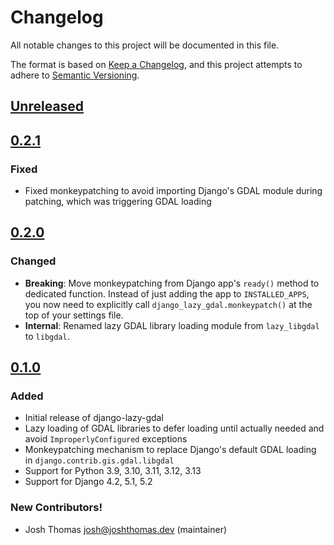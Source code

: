 # Changelog

All notable changes to this project will be documented in this file.

The format is based on [Keep a Changelog](https://keepachangelog.com/en/1.0.0/), and this project attempts to adhere to [Semantic Versioning](https://semver.org/spec/v2.0.0.html).

<!--
## [${version}]
### Added - for new features
### Changed - for changes in existing functionality
### Deprecated - for soon-to-be removed features
### Removed - for now removed features
### Fixed - for any bug fixes
### Security - in case of vulnerabilities
[${version}]: https://github.com/joshuadavidthomas/django-lazy-gdal/releases/tag/v${version}
-->

## [Unreleased]

## [0.2.1]

### Fixed

- Fixed monkeypatching to avoid importing Django's GDAL module during patching, which was triggering GDAL loading

## [0.2.0]

### Changed

- **Breaking**: Move monkeypatching from Django app's `ready()` method to dedicated function. Instead of just adding the app to `INSTALLED_APPS`, you now need to explicitly call `django_lazy_gdal.monkeypatch()` at the top of your settings file.
- **Internal**: Renamed lazy GDAL library loading module from `lazy_libgdal` to `libgdal`.

## [0.1.0]

### Added

- Initial release of django-lazy-gdal
- Lazy loading of GDAL libraries to defer loading until actually needed and avoid `ImproperlyConfigured` exceptions
- Monkeypatching mechanism to replace Django's default GDAL loading in `django.contrib.gis.gdal.libgdal`
- Support for Python 3.9, 3.10, 3.11, 3.12, 3.13
- Support for Django 4.2, 5.1, 5.2

### New Contributors!

- Josh Thomas <josh@joshthomas.dev> (maintainer)

[unreleased]: https://github.com/joshuadavidthomas/django-lazy-gdal/compare/v0.2.1...HEAD
[0.1.0]: https://github.com/joshuadavidthomas/django-lazy-gdal/releases/tag/v0.1.0
[0.2.0]: https://github.com/joshuadavidthomas/django-lazy-gdal/releases/tag/v0.2.0
[0.2.1]: https://github.com/joshuadavidthomas/django-lazy-gdal/releases/tag/v0.2.1
